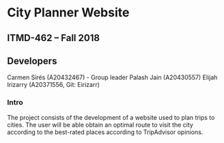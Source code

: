 # City Planner Website

## ITMD-462 – Fall 2018

## Developers

Carmen Sirés (A20432467) - Group leader
Palash Jain (A20430557)
Elijah Irizarry (A20371556, Git: Eirizarr)

### Intro

The project consists of the development of a website used to plan trips to cities. The user will be able obtain an optimal route to visit the city according to the best-rated places according to TripAdvisor opinions.
